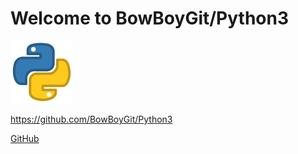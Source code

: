 # Welcome to BowBoyGit/Python3

<img src="images/pylogo.png" width=100>
<!-- ![](images/pylogo.png) -->


https://github.com/BowBoyGit/Python3

[GitHub](http://github.com)








<!-- As Grace Hopper said:
> I’ve always been more interested
> in the future than in the past. -->

















